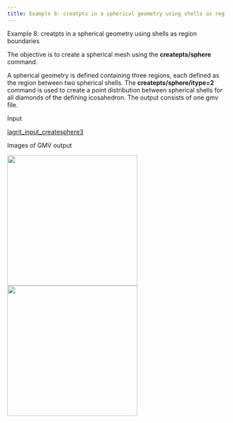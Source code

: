 ```yaml
---
title: Example 8: creatpts in a spherical geometry using shells as region boundaries
---
```


 Example 8: creatpts in a spherical geometry using shells as region
 boundaries

  The objective is to create a spherical mesh using the
  **createpts/sphere** command.
 
  A spherical geometry is defined containing three regions, each
  defined as the region between two spherical shells. The
  **createpts/sphere/itype=2** command is used to create a point
  distribution between spherical shells for all diamonds of the
  defining icosahedron. The output consists of one gmv file.

 Input     

  [lagrit_input_createsphere3](input/lagrit_input_createsphere3.txt)

 Images of GMV output

<img width="300" src="https://lanl.github.io/LaGriT/assets/images/image8tn.gif"> 

<img  width="300" src="https://lanl.github.io/LaGriT/assets/images/image8btn.gif"> 
